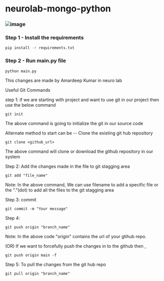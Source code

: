 # neurolab-mongo-python

### ![image](https://user-images.githubusercontent.com/57321948/196933065-4b16c235-f3b9-4391-9cfe-4affcec87c35.png)

### Step 1 - Install the requirements

```bash
pip install -r requirements.txt
```

### Step 2 - Run main.py file

```bash
python main.py
```

This changes are made by Amardeep Kumar in neuro lab


Useful Git Commands

step 1: if we are starting with project and want to use git in our project then use the below command

```
git init 
```
The above command is going to initialize the git in our source code

Alternate method to start can be --
Clone the existing git hub repository

```
git clone <github_url>
```

The above command will clone or download the github repository in our system

Step 2: Add the changes made in the file to git stagging area

```
git add "file_name"
```
Note: In the above command,  We can use filename to add a specific file or the "."(dot) to add all the files to the git stagging area

Step 3: commit
```
git commit -m "Your message"
```

Step 4:
```
git push origin "branch_name"
```
Note: In the above code "origin" contains the url of your gtihub repo.

(OR)
If we want to forcefully push the changes in to the github then , 

```
git push origin main -f
```

Step 5: To pull the changes from the git hub repo
```
git pull origin "branch_name"
```

